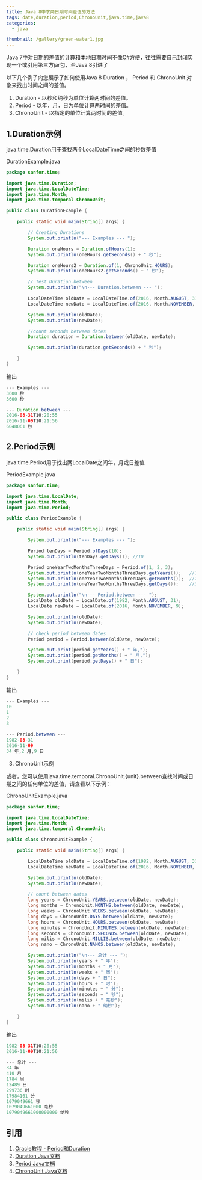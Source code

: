 ```yaml
---
title: Java 8中求两日期时间差值的方法
tags: date,duration,period,ChronoUnit,java.time,java8
categories: 
  - java

thumbnail: /gallery/green-water1.jpg
---
```

Java 7中对日期的差值的计算和本地日期时间不像C#方便，往往需要自己封闭实现一个或引用第三方jar包，至Java 8引进了
<!-- more -->

以下几个例子向您展示了如何使用Java 8 Duration ， Period 和 ChronoUnit 对象来找出时间之间的差值。

1. Duration - 以秒和纳秒为单位计算两时间的差值。
2. Period - 以年，月，日为单位计算两时间的差值。
3. ChronoUnit - 以指定的单位计算两时间的差值。

## 1.Duration示例

java.time.Duration用于查找两个LocalDateTime之间的秒数差值

DurationExample.java

```java
package sanfor.time;

import java.time.Duration;
import java.time.LocalDateTime;
import java.time.Month;
import java.time.temporal.ChronoUnit;

public class DurationExample {

    public static void main(String[] args) {

        // Creating Durations
        System.out.println("--- Examples --- ");

        Duration oneHours = Duration.ofHours(1);
        System.out.println(oneHours.getSeconds() + " 秒");

        Duration oneHours2 = Duration.of(1, ChronoUnit.HOURS);
        System.out.println(oneHours2.getSeconds() + " 秒");

        // Test Duration.between
        System.out.println("\n--- Duration.between --- ");

        LocalDateTime oldDate = LocalDateTime.of(2016, Month.AUGUST, 31, 10, 20, 55);
        LocalDateTime newDate = LocalDateTime.of(2016, Month.NOVEMBER, 9, 10, 21, 56);

        System.out.println(oldDate);
        System.out.println(newDate);

        //count seconds between dates
        Duration duration = Duration.between(oldDate, newDate);

        System.out.println(duration.getSeconds() + " 秒");

    }
}
```
输出
```java
--- Examples ---
3600 秒    
3600 秒

--- Duration.between ---
2016-08-31T10:20:55
2016-11-09T10:21:56
6048061 秒
```

## 2.Period示例

java.time.Period用于找出两LocalDate之间年，月或日差值

PeriodExample.java
```java 
package sanfor.time;

import java.time.LocalDate;
import java.time.Month;
import java.time.Period;

public class PeriodExample {

    public static void main(String[] args) {

        System.out.println("--- Examples --- ");

        Period tenDays = Period.ofDays(10);
        System.out.println(tenDays.getDays()); //10

        Period oneYearTwoMonthsThreeDays = Period.of(1, 2, 3);
        System.out.println(oneYearTwoMonthsThreeDays.getYears());   //1
        System.out.println(oneYearTwoMonthsThreeDays.getMonths());  //2
        System.out.println(oneYearTwoMonthsThreeDays.getDays());    //3

        System.out.println("\n--- Period.between --- ");
        LocalDate oldDate = LocalDate.of(1982, Month.AUGUST, 31);
        LocalDate newDate = LocalDate.of(2016, Month.NOVEMBER, 9);

        System.out.println(oldDate);
        System.out.println(newDate);

        // check period between dates
        Period period = Period.between(oldDate, newDate);

        System.out.print(period.getYears() + " 年,");
        System.out.print(period.getMonths() + " 月,");
        System.out.print(period.getDays() + " 日");

    }
}
```
输出
```java
--- Examples ---
10
1
2
3

--- Period.between ---
1982-08-31
2016-11-09
34 年,2 月,9 日
```

 
3. ChronoUnit示例

或者，您可以使用java.time.temporal.ChronoUnit.{unit}.between查找时间或日期之间的任何单位的差值，请查看以下示例：

ChronoUnitExample.java
```java
package sanfor.time;

import java.time.LocalDateTime;
import java.time.Month;
import java.time.temporal.ChronoUnit;

public class ChronoUnitExample {

    public static void main(String[] args) {

        LocalDateTime oldDate = LocalDateTime.of(1982, Month.AUGUST, 31, 10, 20, 55);
        LocalDateTime newDate = LocalDateTime.of(2016, Month.NOVEMBER, 9, 10, 21, 56);

        System.out.println(oldDate);
        System.out.println(newDate);

        // count between dates
        long years = ChronoUnit.YEARS.between(oldDate, newDate);
        long months = ChronoUnit.MONTHS.between(oldDate, newDate);
        long weeks = ChronoUnit.WEEKS.between(oldDate, newDate);
        long days = ChronoUnit.DAYS.between(oldDate, newDate);
        long hours = ChronoUnit.HOURS.between(oldDate, newDate);
        long minutes = ChronoUnit.MINUTES.between(oldDate, newDate);
        long seconds = ChronoUnit.SECONDS.between(oldDate, newDate);
        long milis = ChronoUnit.MILLIS.between(oldDate, newDate);
        long nano = ChronoUnit.NANOS.between(oldDate, newDate);

        System.out.println("\n--- 总计 --- ");
        System.out.println(years + " 年");
        System.out.println(months + " 月");
        System.out.println(weeks + " 周");
        System.out.println(days + " 日");
        System.out.println(hours + " 时");
        System.out.println(minutes + " 分");
        System.out.println(seconds + " 秒");
        System.out.println(milis + " 毫秒");
        System.out.println(nano + " 纳秒");

    }
}
```
输出
```java
1982-08-31T10:20:55
2016-11-09T10:21:56

--- 总计 ---
34 年
410 月
1784 周
12489 日
299736 时
17984161 分
1079049661 秒
1079049661000 毫秒
1079049661000000000 纳秒
```

## 引用
1. [Oracle教程 - Period和Duration](https://docs.oracle.com/javase/tutorial/datetime/iso/period.html)
2. [Duration Java文档](https://docs.oracle.com/javase/8/docs/api/java/time/Duration.html)
3. [Period Java文档](https://docs.oracle.com/javase/8/docs/api/java/time/Period.html)
4. [ChronoUnit Java文档](https://docs.oracle.com/javase/8/docs/api/java/time/temporal/ChronoUnit.html)